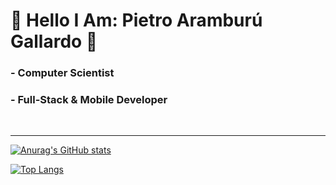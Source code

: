 # 👋 Hello I Am: Pietro Aramburú Gallardo 💖

<h3>- Computer Scientist  </h2>
<h3>- Full-Stack & Mobile Developer  </h2>
<br>

<hr>

[![Anurag's GitHub stats](https://github-readme-stats.vercel.app/api?username=pietroargal&theme=radical&show_icons=true)
](https://github.com/anuraghazra/github-readme-stats)


[![Top Langs](https://github-readme-stats.vercel.app/api/top-langs/?username=pietroargal&theme=radical)](https://github.com/anuraghazra/github-readme-stats)

